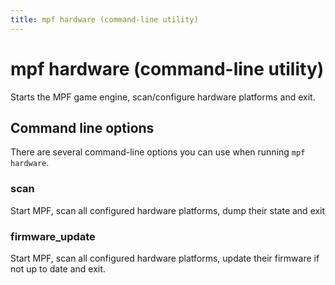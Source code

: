 ```yaml
---
title: mpf hardware (command-line utility)
---
```


# mpf hardware (command-line utility)


Starts the MPF game engine, scan/configure hardware platforms and exit.

## Command line options

There are several command-line options you can use when running
`mpf hardware`.

### scan

Start MPF, scan all configured hardware platforms, dump their state and
exit

### firmware_update

Start MPF, scan all configured hardware platforms, update their firmware
if not up to date and exit.
